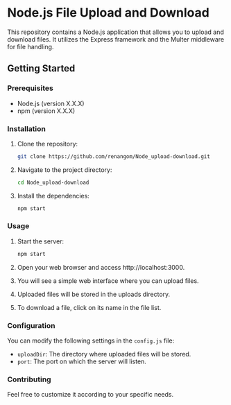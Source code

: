 # Node.js File Upload and Download

This repository contains a Node.js application that allows you to upload and download files. It utilizes the Express framework and the Multer middleware for file handling.

## Getting Started

### Prerequisites

- Node.js (version X.X.X)
- npm (version X.X.X)

### Installation

1. Clone the repository:

   ```bash
   git clone https://github.com/renangom/Node_upload-download.git
   
2. Navigate to the project directory:

    ```bash
    cd Node_upload-download
    
3. Install the dependencies:

    ```bash
    npm start

### Usage
1. Start the server:

    ```bash
    npm start

2. Open your web browser and access http://localhost:3000.

3. You will see a simple web interface where you can upload files.

4. Uploaded files will be stored in the uploads directory.

5. To download a file, click on its name in the file list.

### Configuration
You can modify the following settings in the `config.js` file:

- `uploadDir`: The directory where uploaded files will be stored.
- `port`: The port on which the server will listen.

### Contributing
Feel free to customize it according to your specific needs.
